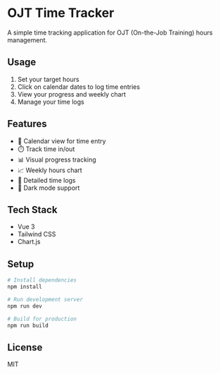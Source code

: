 # OJT Time Tracker

A simple time tracking application for OJT (On-the-Job Training) hours management.

## Usage

1. Set your target hours
2. Click on calendar dates to log time entries
3. View your progress and weekly chart
4. Manage your time logs

## Features

- 📅 Calendar view for time entry
- ⏱️ Track time in/out
- 📊 Visual progress tracking
- 📈 Weekly hours chart
- 📝 Detailed time logs
- 🌙 Dark mode support

## Tech Stack

- Vue 3
- Tailwind CSS
- Chart.js

## Setup

```bash
# Install dependencies
npm install

# Run development server
npm run dev

# Build for production
npm run build
```

## License
MIT
